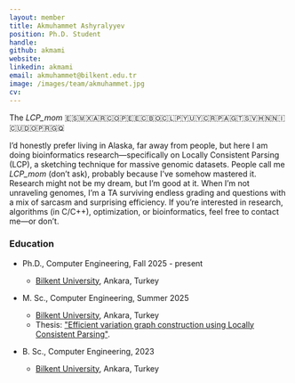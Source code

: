 ```yaml
---
layout: member
title: Akmuhammet Ashyralyyev
position: Ph.D. Student
handle: 
github: akmami
website: 
linkedin: akmami
email: akmuhammet@bilkent.edu.tr
image: /images/team/akmuhammet.jpg
cv: 
---
```



The *LCP_mom* 🇪🇸🇲🇽🇦🇷🇨🇴🇵🇪🇪🇨🇧🇴🇨🇱🇵🇾🇺🇾🇨🇷🇵🇦🇬🇹🇸🇻🇭🇳🇳🇮🇨🇺🇩🇴🇵🇷🇬🇶

I’d honestly prefer living in Alaska, far away from people, but here I am doing bioinformatics research—specifically on Locally Consistent Parsing (LCP), a sketching technique for massive genomic datasets. People call me *LCP_mom* (don’t ask), probably because I’ve somehow mastered it. Research might not be my dream, but I’m good at it. When I’m not unraveling genomes, I’m a TA surviving endless grading and questions with a mix of sarcasm and surprising efficiency. If you’re interested in research, algorithms (in C/C++), optimization, or bioinformatics, feel free to contact me—or don’t.

### Education

- Ph.D., Computer Engineering, Fall 2025 - present 
  - [Bilkent University](http://www.cs.bilkent.edu.tr/), Ankara, Turkey

- M. Sc., Computer Engineering, Summer 2025
  - [Bilkent University](http://www.cs.bilkent.edu.tr/), Ankara, Turkey
  - Thesis:  ["Efficient variation graph construction using Locally Consistent Parsing"](https://repository.bilkent.edu.tr/items/d81a60d7-2da7-4ab2-a937-59b0c1c3aa8c).
  
- B. Sc., Computer Engineering, 2023
  - [Bilkent University](http://www.cs.bilkent.edu.tr/), Ankara, Turkey
